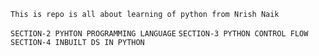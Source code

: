 `This is repo is all about learning of python from Nrish Naik`

`SECTION-2 PYHTON PROGRAMMING LANGUAGE`
`SECTION-3 PYTHON CONTROL FLOW`
`SECTION-4 INBUILT DS IN PYTHON`    